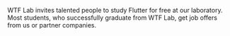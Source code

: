 WTF Lab invites talented people to study Flutter for free at our laboratory. Most students, who successfully graduate from WTF Lab, get job offers from us or partner companies.
